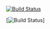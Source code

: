 [![Build Status](https://travis-ci.org/rbt200/environment.svg?branch=master)](https://travis-ci.org/rbt200/environment)

[![Build Status](https://ci.appveyor.com/api/github/webhook?id=vdaav44xahvmj2p0)]
